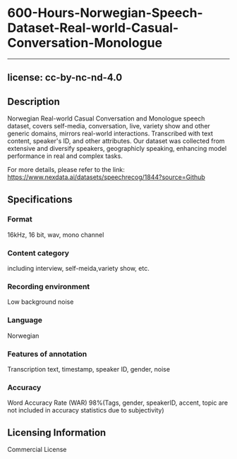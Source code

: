 # 600-Hours-Norwegian-Speech-Dataset-Real-world-Casual-Conversation-Monologue
---
license: cc-by-nc-nd-4.0
---
## Description
Norwegian Real-world Casual Conversation and Monologue speech dataset, covers self-media, conversation, live, variety show and other generic domains, mirrors real-world interactions. Transcribed with text content, speaker's ID, and other attributes. Our dataset was collected from extensive and diversify speakers, geographicly speaking, enhancing model performance in real and complex tasks.

For more details, please refer to the link: https://www.nexdata.ai/datasets/speechrecog/1844?source=Github

## Specifications
### Format

16kHz, 16 bit, wav, mono channel

### Content category

including interview, self-meida,variety show, etc.

### Recording environment

Low background noise

### Language

Norwegian

### Features of annotation

Transcription text, timestamp, speaker ID, gender, noise

### Accuracy

Word Accuracy Rate (WAR) 98%(Tags, gender, speakerID, accent, topic are not included in accuracy statistics due to subjectivity)

## Licensing Information
Commercial License
